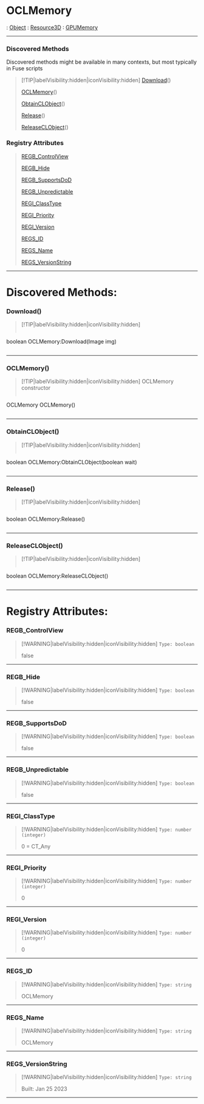 # OCLMemory
 : [Object](Object.md) : [Resource3D](Resource3D.md) : [GPUMemory](GPUMemory.md)
___
### Discovered Methods  
Discovered methods might be available in many contexts, but most typically in Fuse scripts  
> [!TIP|labelVisibility:hidden|iconVisibility:hidden]
> [Download](#Download)()
>
> [OCLMemory](#OCLMemory)()
>
> [ObtainCLObject](#ObtainCLObject)()
>
> [Release](#Release)()
>
> [ReleaseCLObject](#ReleaseCLObject)()
>
### Registry Attributes
> [REGB_ControlView](#REGB_ControlView)
>
> [REGB_Hide](#REGB_Hide)
>
> [REGB_SupportsDoD](#REGB_SupportsDoD)
>
> [REGB_Unpredictable](#REGB_Unpredictable)
>
> [REGI_ClassType](#REGI_ClassType)
>
> [REGI_Priority](#REGI_Priority)
>
> [REGI_Version](#REGI_Version)
>
> [REGS_ID](#REGS_ID)
>
> [REGS_Name](#REGS_Name)
>
> [REGS_VersionString](#REGS_VersionString)
>
___

# Discovered Methods: <!-- {docsify-ignore} -->

### Download()
> [!TIP|labelVisibility:hidden|iconVisibility:hidden]
> ```php
boolean OCLMemory:Download(Image img)
> ```
>
___

### OCLMemory()
> [!TIP|labelVisibility:hidden|iconVisibility:hidden]
> OCLMemory constructor
>
> ```php
OCLMemory OCLMemory()
> ```
>
___

### ObtainCLObject()
> [!TIP|labelVisibility:hidden|iconVisibility:hidden]
> ```php
boolean OCLMemory:ObtainCLObject(boolean wait)
> ```
>
___

### Release()
> [!TIP|labelVisibility:hidden|iconVisibility:hidden]
> ```php
boolean OCLMemory:Release()
> ```
>
___

### ReleaseCLObject()
> [!TIP|labelVisibility:hidden|iconVisibility:hidden]
> ```php
boolean OCLMemory:ReleaseCLObject()
> ```
>
___


# Registry Attributes: <!-- {docsify-ignore} -->

### REGB_ControlView
> [!WARNING|labelVisibility:hidden|iconVisibility:hidden]
> `Type: boolean`
>
> false
>
___

### REGB_Hide
> [!WARNING|labelVisibility:hidden|iconVisibility:hidden]
> `Type: boolean`
>
> false
>
___

### REGB_SupportsDoD
> [!WARNING|labelVisibility:hidden|iconVisibility:hidden]
> `Type: boolean`
>
> false
>
___

### REGB_Unpredictable
> [!WARNING|labelVisibility:hidden|iconVisibility:hidden]
> `Type: boolean`
>
> false
>
___

### REGI_ClassType
> [!WARNING|labelVisibility:hidden|iconVisibility:hidden]
> `Type: number (integer)`
>
> 0 = CT_Any
>
___

### REGI_Priority
> [!WARNING|labelVisibility:hidden|iconVisibility:hidden]
> `Type: number (integer)`
>
> 0
>
___

### REGI_Version
> [!WARNING|labelVisibility:hidden|iconVisibility:hidden]
> `Type: number (integer)`
>
> 0
>
___

### REGS_ID
> [!WARNING|labelVisibility:hidden|iconVisibility:hidden]
> `Type: string`
>
> OCLMemory
>
___

### REGS_Name
> [!WARNING|labelVisibility:hidden|iconVisibility:hidden]
> `Type: string`
>
> OCLMemory
>
___

### REGS_VersionString
> [!WARNING|labelVisibility:hidden|iconVisibility:hidden]
> `Type: string`
>
> Built: Jan 25 2023
>
___

